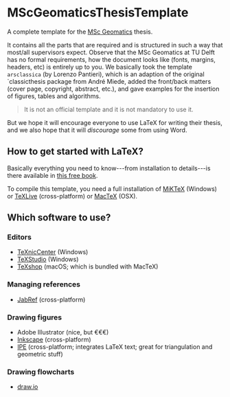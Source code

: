 # MScGeomaticsThesisTemplate

A complete template for the [MSc Geomatics](http://geomatics.tudelft.nl) thesis.

It contains all the parts that are required and is structured in such a way that most/all supervisors expect.
Observe that the MSc Geomatics at TU Delft has no formal requirements, how the document looks like (fonts, margins, headers, etc) is entirely up to you. 
We basically took the template `arsclassica` (by Lorenzo Pantieri), which is an adaption of the original `classicthesis package from André Miede, added the front/back matters (cover page, copyright, abstract, etc.), and gave examples for the insertion of figures, tables and algorithms.

> It is not an official template and it is not mandatory to use it.

But we hope it will encourage everyone to use LaTeX for writing their thesis, and we also hope that it will *discourage* some from using Word.


## How to get started with LaTeX?

Basically everything you need to know---from installation to details---is there available in [this free book](http://en.wikibooks.org/wiki/LaTeX).

To compile this template, you need a full installation of [MiKTeX](http://miktex.org/about) (Windows) or [TeXLive](https://www.tug.org/texlive) (cross-platform) or [MacTeX](https://tug.org/mactex) (OSX). 


## Which software to use?

### Editors

  - [TeXnicCenter](http://www.texniccenter.org) (Windows)
  - [TeXStudio](https://www.texstudio.org/) (Windows)
  - [TeXshop](http://pages.uoregon.edu/koch/texshop/) (macOS; which is bundled with MacTeX)

### Managing references

  - [JabRef](http://jabref.sourceforge.net) (cross-platform)

### Drawing figures

  - Adobe Illustrator (nice, but €€€)
  - [Inkscape](https://inkscape.org/en/) (cross-platform)
  - [IPE](http://ipe.otfried.org/) (cross-platform; integrates LaTeX text; great for triangulation and geometric stuff)

### Drawing flowcharts

  - [draw.io](https://www.draw.io/)  


